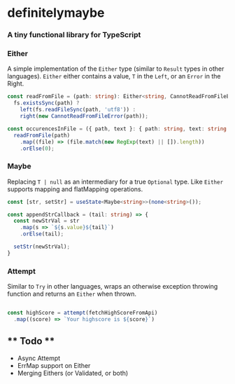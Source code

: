 # definitelymaybe

### A tiny functional library for TypeScript

### Either

A simple implementation of the `Either` type (similar to `Result` types in other languages).
`Either` either contains a value, `T` in the `Left`, or an `Error` in the Right.

```typescript
const readFromFile = (path: string): Either<string, CannotReadFromFileError> =>
  fs.existsSync(path) ?
    left(fs.readFileSync(path, 'utf8')) :
    right(new CannotReadFromFileError(path));

const occurencesInFile = ({ path, text }: { path: string, text: string }): number =>
  readFromFile(path)
    .map((file) => (file.match(new RegExp(text) || []).length))
    .orElse(0);
``` 

### Maybe

Replacing `T | null` as an intermediary for a true `Optional` type. Like `Either` supports mapping and flatMapping
operations.

```typescript
const [str, setStr] = useState<Maybe<string>>(none<string>());

const appendStrCallback = (tail: string) => {
  const newStrVal = str
    .map(s => `${s.value}${tail}`)
    .orElse(tail);

  setStr(newStrVal);
}

```

### Attempt

Similar to `Try` in other languages, wraps an otherwise exception throwing function and returns an `Either` when thrown.

```typescript

const highScore = attempt(fetchHighScoreFromApi)
  .map((score) => `Your highscore is ${score}`)

```

## ** Todo **

- Async Attempt
- ErrMap support on Either
- Merging Eithers (or Validated, or both)